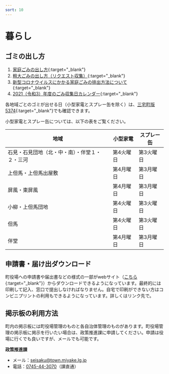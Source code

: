 ```yaml
---
sort: 10
---
```


# 暮らし
## ゴミの出し方

1. [家庭ごみの出し方](https://www.town.miyake.lg.jp/kurashi/sumai/post_98.html){:target="_blank"}
2. [粗大ごみの出し方（リクエスト収集）](https://www.town.miyake.lg.jp/kurashi/sumai/post_157.html){:target="_blank"}
3. [新型コロナウイルスにかかる家庭ごみの排出方法について](https://www.town.miyake.lg.jp/kurashi/sumai/post_559.html){:target="_blank"}
4. [2021（令和3）年度のごみ収集日カレンダー](https://www.town.miyake.lg.jp/kurashi/sumai/post_764.html){:target="_blank"}

各地域ごとのゴミが出せる日（小型家電とスプレー缶を除く）は、[三宅町版5374](http://miyake.5374.jp){:target="_blank"}でも確認できます。

小型家電とスプレー缶については、以下の表をご覧ください。

|地域|小型家電|スプレー缶|
| ------- | ------- | -------- |
|石見・石見団地（北・中・南）・伴堂１・２・三河|第4火曜日|第3火曜日|
|上但馬・上但馬出屋敷|第4月曜日|第3月曜日|
|屏風・東屏風|第4月曜日|第3月曜日|
|小柳・上但馬団地|第4火曜日|第3火曜日|
|但馬|第4火曜日|第3火曜日|
|伴堂|第4月曜日|第3月曜日|

## 申請書・届け出ダウンロード
町役場への申請書や届出書などの様式の一部がwebサイト（[こちら](https://www.town.miyake.lg.jp/apform.html){:target="_blank"}）からダウンロードできるようになっています。最終的には印刷して記入、窓口で提出しなければなりません。自宅で印刷ができない方はコンビニプリントの利用もできるようになっています。詳しくはリンク先で。

## 掲示板の利用方法
町内の掲示板には町役場管理のものと各自治体管理のものがあります。町役場管理の掲示板に掲示を行いたい場合は、政策推進課に申請してください。申請は役場に行くでも良いですが、メールでも可能です。

**政策推進課**
- メール：[seisaku@town.miyake.lg.jp](mailto:seisaku@town.miyake.lg.jp)
- 電話：[0745-44-3070](tel:0745443070)（課直通）

